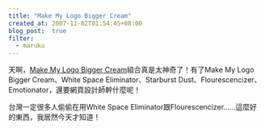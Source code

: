 ```yaml
---
title: "Make My Logo Bigger Cream"
created_at: 2007-11-02T01:54:45+08:00
blog_post:  true
filter:
  - maruku
---
```


天啊，[Make My Logo Bigger Cream](http://www.makemylogobiggercream.com/)組合真是太神奇了！有了Make My Logo Bigger Cream、White Space Eliminator、Starburst Dust、Flourescencizer、Emotionator，還要網頁設計師幹什麼呢！

台灣一定很多人偷偷在用White Space Eliminator跟Flourescencizer......這麼好的東西，我居然今天才知道！
